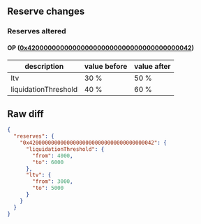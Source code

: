 ## Reserve changes

### Reserves altered

#### OP ([0x4200000000000000000000000000000000000042](https://optimistic.etherscan.io/address/0x4200000000000000000000000000000000000042))

| description | value before | value after |
| --- | --- | --- |
| ltv | 30 % | 50 % |
| liquidationThreshold | 40 % | 60 % |


## Raw diff

```json
{
  "reserves": {
    "0x4200000000000000000000000000000000000042": {
      "liquidationThreshold": {
        "from": 4000,
        "to": 6000
      },
      "ltv": {
        "from": 3000,
        "to": 5000
      }
    }
  }
}
```